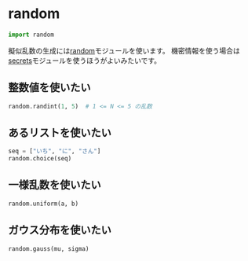 # random

```python
import random
```

擬似乱数の生成には[random](https://docs.python.org/ja/3/library/random.html)モジュールを使います。
機密情報を使う場合は[secrets](https://docs.python.org/ja/3/library/secrets.html)モジュールを使うほうがよいみたいです。

## 整数値を使いたい

```python
random.randint(1, 5)  # 1 <= N <= 5 の乱数
```

## あるリストを使いたい

```python
seq = ["いち", "に", "さん"]
random.choice(seq)
```

## 一様乱数を使いたい

```python
random.uniform(a, b)
```

## ガウス分布を使いたい

```python
random.gauss(mu, sigma)
```

